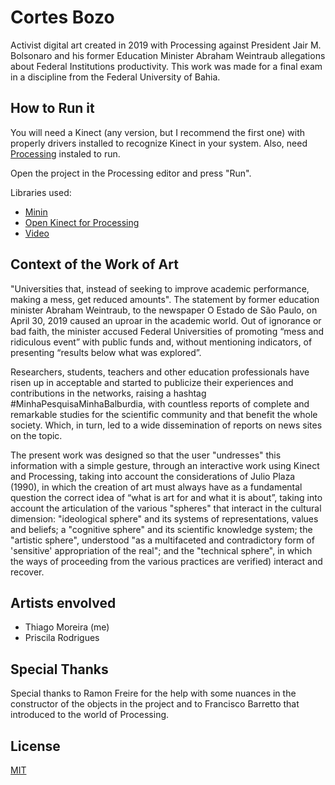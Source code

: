 # Cortes Bozo

Activist digital art created in 2019 with Processing against President Jair M. Bolsonaro and his former Education Minister Abraham Weintraub allegations about Federal Institutions productivity. This work was made for a final exam in a discipline from the Federal University of Bahia. 

## How to Run it

You will need a Kinect (any version, but I recommend the first one) with properly drivers installed to recognize Kinect in your system. Also, need [Processing](https://processing.org/download/) instaled to run.

Open the project in the Processing editor and press "Run".

Libraries used:
* [Minin](http://code.compartmental.net/minim/)
* [Open Kinect for Processing](https://shiffman.net/p5/kinect/)
* [Video](https://processing.org/reference/libraries/video/index.html)


## Context of the Work of Art

"Universities that, instead of seeking to improve academic performance, making a mess, get reduced amounts". The statement by former education minister Abraham Weintraub, to the newspaper O Estado de São Paulo, on April 30, 2019 caused an uproar in the academic world. Out of ignorance or bad faith, the minister accused Federal Universities of promoting “mess and ridiculous event” with public funds and, without mentioning indicators, of presenting “results below what was explored”.

Researchers, students, teachers and other education professionals have risen up in acceptable and started to publicize their experiences and contributions in the networks, raising a hashtag #MinhaPesquisaMinhaBalburdia, with countless reports of complete and remarkable studies for the scientific community and that benefit the whole society. Which, in turn, led to a wide dissemination of reports on news sites on the topic.

The present work was designed so that the user "undresses" this information with a simple gesture, through an interactive work using Kinect and Processing, taking into account the considerations of Julio Plaza (1990), in which the creation of art must always have as a fundamental question the correct idea of ​​“what is art for and what it is about”, taking into account the articulation of the various "spheres" that interact in the cultural dimension: "ideological sphere" and its systems of representations, values ​​and beliefs; a "cognitive sphere" and its scientific knowledge system; the "artistic sphere", understood "as a multifaceted and contradictory form of 'sensitive' appropriation of the real"; and the "technical sphere", in which the ways of proceeding from the various practices are verified) interact and recover.

## Artists envolved
* Thiago Moreira (me)
* Priscila Rodrigues

## Special Thanks

Special thanks to Ramon Freire for the help with some nuances in the constructor of the objects in the project and to Francisco Barretto that introduced to the world of Processing.

## License
[MIT](https://choosealicense.com/licenses/mit/)
